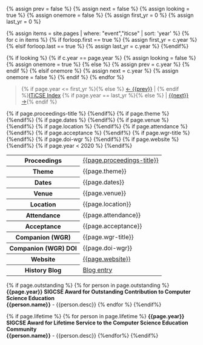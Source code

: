 {% assign prev = false %}
{% assign next = false %}
{% assign looking = true %}
{% assign onemore = false %}
{% assign first_yr = 0 %}
{% assign last_yr = 0 %}

{% assign items = site.pages | where: "event","iticse" | sort: 'year' %}
{% for c in items %}
  {% if forloop.first == true %}
    {% assign first_yr = c.year %}
  {% elsif forloop.last == true %}
    {% assign last_yr = c.year %}
  {%endif%}

  {% if looking %}
    {% if c.year == page.year %}
      {% assign looking = false %}
      {% assign onemore = true %}
    {% else %}
      {% assign prev = c.year %}
    {% endif %}
  {% elsif onemore %}
    {% assign next = c.year %}
    {% assign onemore = false %}
  {% endif %}
{% endfor %}

> <a name="top" id="top"></a> {% if page.year <= first_yr %}{% else %} <a href="{{prev}}.html">← {{prev}}</a> &#124; {% endif %}<a href="index.html">ITiCSE Index</a> {% if page.year == last_yr %}{% else %} &#124; <a href="{{next}}.html">{{next}} →</a>{% endif %}

<table class="table table-sm">
  <tbody>
{% if page.proceedings-title %}<tr><th>Proceedings</th>
  <td><a href="{{page.doi}}">{{page.proceedings-title}}</a></td></tr>
{%endif%}
{% if page.theme %}
<tr><th>Theme</th><td>{{page.theme}}</td></tr>{%endif%}
{% if page.dates %}
<tr><th>Dates</th><td>{{page.dates}}</td></tr>{%endif%}
{% if page.venue %}
<tr><th>Venue</th><td>{{page.venue}}</td></tr>{%endif%}
{% if page.location %}
<tr><th>Location</th><td>{{page.location}}</td></tr>{%endif%}
{% if page.attendance %}
<tr><th>Attendance</th><td>{{page.attendance}}</td></tr>{%endif%}
{% if page.acceptance %}
<tr><th>Acceptance</th><td>{{page.acceptance}}</td></tr>{%endif%}
{% if page.wgr-title %}
<tr><th>Companion (WGR)</th><td>{{page.wgr-title}}</td></tr>{%endif%}
{% if page.doi-wgr %}
<tr><th>Companion (WGR) DOI</th><td>{{page.doi-wgr}}</td></tr>{%endif%}
{% if page.website %}
<tr><th>Website</th><td><a href="{{page.website}}">{{page.website}}</a></td></tr>{%endif%}
{% if page.year < 2020 %}
<tr><th>History Blog</th><td><a href='{{"/events/history_blog/" | absolute_url}}{{page.year}}'>Blog entry</a></td></tr>{%endif%}
  </tbody>
</table>

{% if page.outstanding %}
{% for person in page.outstanding %}
**{{page.year}} SIGCSE Award for Outstanding Contribution to Computer Science Education**\
**{{person.name}}** - {{person.desc}}
{% endfor %}
{%endif%}

{% if page.lifetime %}
{% for person in page.lifetime %}
**{{page.year}} SIGCSE Award for Lifetime Service to the Computer Science Education Community**\
**{{person.name}}** - {{person.desc}}
{%endfor%}
{%endif%}

